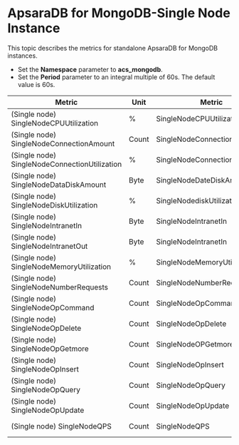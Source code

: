 # ApsaraDB for MongoDB-Single Node Instance

This topic describes the metrics for standalone ApsaraDB for MongoDB instances.

-   Set the **Namespace** parameter to **acs\_mongodb**.
-   Set the **Period** parameter to an integral multiple of 60s. The default value is 60s.

|Metric|Unit|Metric|Dimensions|Statistics|
|------|----|------|----------|----------|
|\(Single node\) SingleNodeCPUUtilization|%|SingleNodeCPUUtilization|userId and instanceId|Average|
|\(Single node\) SingleNodeConnectionAmount|Count|SingleNodeConnectionAmount|userId and instanceId|Average|
|\(Single node\) SingleNodeConnectionUtilization|%|SingleNodeConnectionUtilization|userId and instanceId|Average|
|\(Single node\) SingleNodeDataDiskAmount|Byte|SingleNodeDateDiskAmount|userId and instanceId|Average|
|\(Single node\) SingleNodeDiskUtilization|%|SingleNodediskUtilization|userId and instanceId|Average|
|\(Single node\) SingleNodeIntranetIn|Byte|SingleNodeIntranetIn|userId and instanceId|Average|
|\(Single node\) SingleNodeIntranetOut|Byte|SingleNodeIntranetIn|userId and instanceId|Average|
|\(Single node\) SingleNodeMemoryUtilization|%|SingleNodeMemoryUtilization|userId and instanceId|Average|
|\(Single node\) SingleNodeNumberRequests|Count|SingleNodeNumberRequests|userId and instanceId|Average|
|\(Single node\) SingleNodeOpCommand|Count|SingleNodeOpCommand|userId and instanceId|Average|
|\(Single node\) SingleNodeOpDelete|Count|SingleNodeOpDelete|userId and instanceId|Average|
|\(Single node\) SingleNodeOpGetmore|Count|SingleNodeOPGetmore|userId and instanceId|Average|
|\(Single node\) SingleNodeOpInsert|Count|SingleNodeOpInsert|userId and instanceId|Average|
|\(Single node\) SingleNodeOpQuery|Count|SingleNodeOpQuery|userId and instanceId|Average|
|\(Single node\) SingleNodeOpUpdate|Count|SingleNodeOpUpdate|userId and instanceId|Average|
|\(Single node\) SingleNodeQPS|Count|SingleNodeQPS|userId and instanceId|Average|

